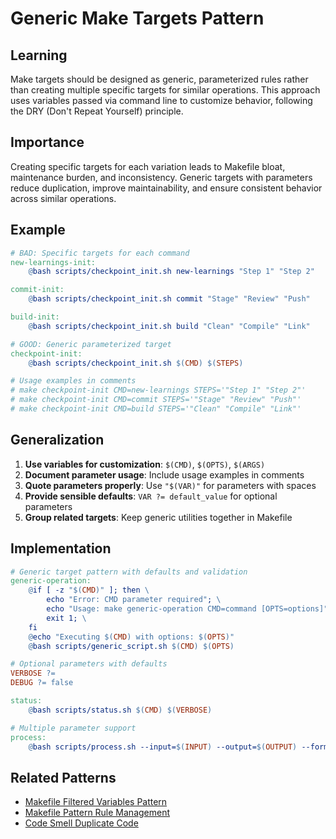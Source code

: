 # Generic Make Targets Pattern

## Learning
Make targets should be designed as generic, parameterized rules rather than creating multiple specific targets for similar operations. This approach uses variables passed via command line to customize behavior, following the DRY (Don't Repeat Yourself) principle.

## Importance
Creating specific targets for each variation leads to Makefile bloat, maintenance burden, and inconsistency. Generic targets with parameters reduce duplication, improve maintainability, and ensure consistent behavior across similar operations.

## Example
```makefile
# BAD: Specific targets for each command
new-learnings-init:
	@bash scripts/checkpoint_init.sh new-learnings "Step 1" "Step 2"

commit-init:
	@bash scripts/checkpoint_init.sh commit "Stage" "Review" "Push"

build-init:
	@bash scripts/checkpoint_init.sh build "Clean" "Compile" "Link"

# GOOD: Generic parameterized target
checkpoint-init:
	@bash scripts/checkpoint_init.sh $(CMD) $(STEPS)

# Usage examples in comments
# make checkpoint-init CMD=new-learnings STEPS='"Step 1" "Step 2"'
# make checkpoint-init CMD=commit STEPS='"Stage" "Review" "Push"'
# make checkpoint-init CMD=build STEPS='"Clean" "Compile" "Link"'
```

## Generalization
1. **Use variables for customization**: `$(CMD)`, `$(OPTS)`, `$(ARGS)`
2. **Document parameter usage**: Include usage examples in comments
3. **Quote parameters properly**: Use `"$(VAR)"` for parameters with spaces
4. **Provide sensible defaults**: `VAR ?= default_value` for optional parameters
5. **Group related targets**: Keep generic utilities together in Makefile

## Implementation
```makefile
# Generic target pattern with defaults and validation
generic-operation:
	@if [ -z "$(CMD)" ]; then \
		echo "Error: CMD parameter required"; \
		echo "Usage: make generic-operation CMD=command [OPTS=options]"; \
		exit 1; \
	fi
	@echo "Executing $(CMD) with options: $(OPTS)"
	@bash scripts/generic_script.sh $(CMD) $(OPTS)

# Optional parameters with defaults
VERBOSE ?= 
DEBUG ?= false

status:
	@bash scripts/status.sh $(CMD) $(VERBOSE)

# Multiple parameter support
process:
	@bash scripts/process.sh --input=$(INPUT) --output=$(OUTPUT) --format=$(FORMAT)
```

## Related Patterns
- [Makefile Filtered Variables Pattern](makefile-filtered-variables-pattern.md)
- [Makefile Pattern Rule Management](makefile-pattern-rule-management.md)
- [Code Smell Duplicate Code](code-smell-duplicate-code.md)